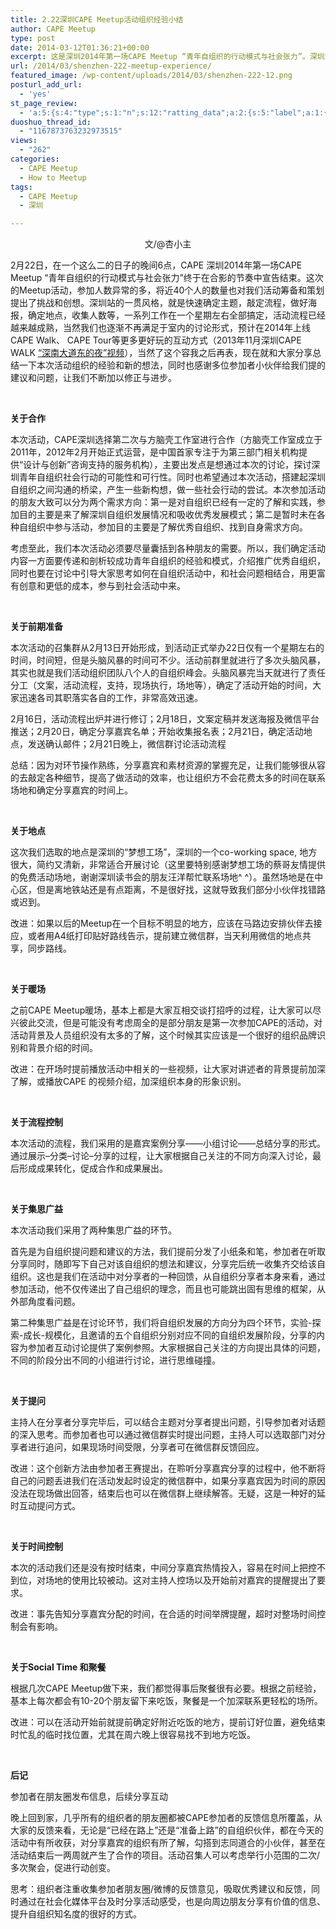 ```yaml
---
title: 2.22深圳CAPE Meetup活动组织经验小结
author: CAPE Meetup
type: post
date: 2014-03-12T01:36:21+00:00
excerpt: 这是深圳2014年第一场CAPE Meetup “青年自组织的行动模式与社会张力”。深圳站的一贯风格，就是快速确定主题，敲定流程，做好海报，确定地点，收集人数等，一系列工作在一个星期左右全部搞定，活动流程已经越来越成熟，现在就和大家分享总结一下本次活动组织的经验和新的想法。
url: /2014/03/shenzhen-222-meetup-experience/
featured_image: /wp-content/uploads/2014/03/shenzhen-222-12.png
posturl_add_url:
  - 'yes'
st_page_review:
  - 'a:5:{s:4:"type";s:1:"n";s:12:"ratting_data";a:2:{s:5:"label";a:1:{i:0;s:0:"";}s:5:"score";a:1:{i:0;s:1:"0";}}s:7:"postion";s:2:"tl";s:5:"title";s:0:"";s:11:"score_label";s:0:"";}'
duoshuo_thread_id:
  - "1167873763232973515"
views:
  - "262"
categories:
  - CAPE Meetup
  - How to Meetup
tags:
  - CAPE Meetup
  - 深圳

---
```

<p style="text-align: center;">
  文/@杏小主
</p>

2月22日，在一个这么二的日子的晚间6点，CAPE 深圳2014年第一场CAPE Meetup “青年自组织的行动模式与社会张力”终于在合影的节奏中宣告结束。这次的Meetup活动，参加人数异常的多，将近40个人的数量也对我们活动筹备和策划提出了挑战和创想。深圳站的一贯风格，就是快速确定主题，敲定流程，做好海报，确定地点，收集人数等，一系列工作在一个星期左右全部搞定，活动流程已经越来越成熟，当然我们也逐渐不再满足于室内的讨论形式，预计在2014年上线CAPE Walk、 CAPE Tour等更多更好玩的互动方式（2013年11月深圳CAPE WALK <a href="http://t.cn/8FuYCr0" target="_blank">“深南大道东的夜”视频</a>），当然了这个容我之后再表，现在就和大家分享总结一下本次活动组织的经验和新的想法，同时也感谢多位参加者小伙伴给我们提的建议和问题，让我们不断加以修正与进步。

&nbsp;

**关于合作**

本次活动，CAPE深圳选择第二次与方脑壳工作室进行合作（方脑壳工作室成立于2011年，2012年2月开始正式运营，是中国首家专注于为第三部门相关机构提供“设计与创新”咨询支持的服务机构），主要出发点是想通过本次的讨论，探讨深圳青年自组织社会行动的可能性和可行性。同时也希望通过本次活动，搭建起深圳自组织之间沟通的桥梁，产生一些新构想，做一些社会行动的尝试。本次参加活动的朋友大致可以分为两个需求方向：第一是对自组织已经有一定的了解和实践，参加目的主要是来了解深圳自组织发展情况和吸收优秀发展模式；第二是暂时未在各种自组织中参与活动，参加目的主要是了解优秀自组织、找到自身需求方向。

考虑至此，我们本次活动必须要尽量囊括到各种朋友的需要。所以，我们确定活动内容一方面要传递和剖析较成功青年自组织的经验和模式，介绍推广优秀自组织，同时也要在讨论中引导大家思考如何在自组织活动中，和社会问题相结合，用更富有创意和更低的成本，参与到社会活动中来。

&nbsp;

**关于前期准备**

本次活动的召集群从2月13日开始形成，到活动正式举办22日仅有一个星期左右的时间，时间短，但是头脑风暴的时间可不少。活动前群里就进行了多次头脑风暴，其实也就是我们活动组织团队八个人的自组织峰会。头脑风暴完当天就进行了责任分工（文案，活动流程，支持，现场执行，场地等），确定了活动开始的时间，大家迅速各司其职落实各自的工作，非常高效迅速。

2月16日，活动流程出炉并进行修订；2月18日，文案定稿并发送海报及微信平台推送；2月20日，确定分享嘉宾名单；开始收集报名表；2月21日，确定活动地点，发送确认邮件；2月21日晚上，微信群讨论活动流程

总结：因为对环节操作熟练，分享嘉宾和素材资源的掌握充足，让我们能够很从容的去敲定各种细节，提高了做活动的效率，也让组织方不会花费太多的时间在联系场地和确定分享嘉宾的时间上。

&nbsp;

**关于地点**

这次我们选取的地点是深圳的“梦想工场”，深圳的一个co-working space, 地方很大，简约又清新，非常适合开展讨论（这里要特别感谢梦想工场的蔡哥友情提供的免费活动场地，谢谢深圳读书会的朋友汪洋帮忙联系场地^ ^）。虽然场地是在中心区，但是离地铁站还是有点距离，不是很好找，这就导致我们部分小伙伴找错路或迟到。

改进：如果以后的Meetup在一个目标不明显的地方，应该在马路边安排伙伴去接应，或者用A4纸打印贴好路线告示，提前建立微信群，当天利用微信的地点共享，同步路线。

&nbsp;

**关于暖场**

之前CAPE Meetup暖场，基本上都是大家互相交谈打招呼的过程，让大家可以尽兴彼此交流，但是可能没有考虑周全的是部分朋友是第一次参加CAPE的活动，对活动背景及人员组织没有太多的了解，这个时候其实应该是一个很好的组织品牌识别和背景介绍的时间。

改进：在开场时提前播放活动中相关的一些视频，让大家对讲述者的背景提前加深了解，或播放CAPE 的视频介绍，加深组织本身的形象识别。

&nbsp;

**关于流程控制**

本次活动的流程，我们采用的是嘉宾案例分享——小组讨论——总结分享的形式。通过展示&#8211;分类&#8211;讨论&#8211;分享的过程，让大家根据自己关注的不同方向深入讨论，最后形成成果转化，促成合作和成果展出。

&nbsp;

**关于集思广益**

本次活动我们采用了两种集思广益的环节。

首先是为自组织提问题和建议的方法，我们提前分发了小纸条和笔，参加者在听取分享同时，随即写下自己对该自组织的想法和建议，分享完后统一收集齐交给该自组织。这也是我们在活动中对分享者的一种回馈，从自组织分享者本身来看，通过参加活动，他不仅传递出了自己组织的理念，而且也可能跳出固有思维的框架，从外部角度看问题。

第二种集思广益是在讨论环节，我们将自组织发展的方向分为四个环节，实验-探索-成长-规模化，且邀请的五个自组织分别对应不同的自组织发展阶段，分享的内容为参加者互动讨论提供了案例参照。大家根据自己关注的方向提出具体的问题，不同的阶段分出不同的小组进行讨论，进行思维碰撞。

&nbsp;

**关于提问**

主持人在分享者分享完毕后，可以结合主题对分享者提出问题，引导参加者对话题的深入思考。而参加者也可以通过微信群实时提出问题，主持人可以选取部门对分享者进行追问，如果现场时间受限，分享者可在微信群反馈回应。

改进：这个创新方法由参加者王赛提出，在聆听分享嘉宾分享的过程中，他不断将自己的问题丢进我们在活动发起时设定的微信群中，如果分享嘉宾因为时间的原因没法在现场做出回答，结束后也可以在微信群上继续解答。无疑，这是一种好的延时互动提问方式。

&nbsp;

**关于时间控制**

本次的活动我们还是没有按时结束，中间分享嘉宾热情投入，容易在时间上把控不到位，对场地的使用比较被动。这对主持人控场以及开始前对嘉宾的提醒提出了要求。

改进：事先告知分享嘉宾分配的时间，在合适的时间举牌提醒，超时对整场时间控制会有影响。

&nbsp;

**关于Social Time 和聚餐**

根据几次CAPE Meetup做下来，我们都觉得事后聚餐很有必要。根据之前经验，基本上每次都会有10-20个朋友留下来吃饭，聚餐是一个加深联系更轻松的场所。

改进：可以在活动开始前就提前确定好附近吃饭的地方，提前订好位置，避免结束时忙乱的临时找位置，尤其在周六晚上很容易找不到地方吃饭。

&nbsp;

**后记**

参加者在朋友圈发布信息，后续分享互动

晚上回到家，几乎所有的组织者的朋友圈都被CAPE参加者的反馈信息所覆盖，从大家的反馈来看，无论是“已经在路上”还是“准备上路”的自组织伙伴，都在今天的活动中有所收获，对分享嘉宾的组织有所了解，勾搭到志同道合的小伙伴，甚至在活动结束后一两周就产生了合作的项目。活动召集人可以考虑举行小范围的二次/多次聚会，促进行动创变。

思考：组织者注重收集参加者朋友圈/微博的反馈意见，吸取优秀建议和反馈，同时通过在社会化媒体平台及时分享活动感受，也是向周边朋友分享有价值的信息、提升自组织知名度的很好的方式。

&nbsp;